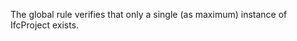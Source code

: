 The global rule verifies that only a single (as maximum) instance of IfcProject exists.

<!-- end of short definition -->

